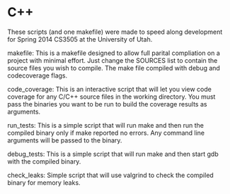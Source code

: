 C++
===

These scripts (and one makefile) were made to speed along development for Spring 2014 CS3505 at the University of Utah.

makefile: This is a makefile designed to allow full parital compliation on a project with minimal effort. Just change the SOURCES list to contain the source files you wish to compile. The make file compiled with debug and codecoverage flags.

code_coverage: This is an interactive script that will let you view code coverage for any C/C++ source files in the working directory. You must pass the binaries you want to be run to build the coverage results as arguments.

run_tests: This is a simple script that will run make and then run the compiled binary only if make reported no errors. Any command line arguments will be passed to the binary.

debug_tests: This is a simple script that will run make and then start gdb with the compiled binary.

check_leaks: Simple script that will use valgrind to check the compiled binary for memory leaks.
